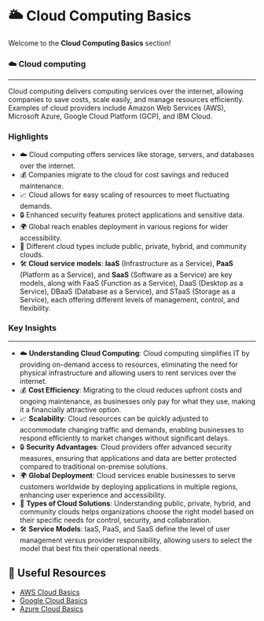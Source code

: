 # 🌥️ Cloud Computing Basics

Welcome to the **Cloud Computing Basics** section!

### ☁️ Cloud computing
---
Cloud computing delivers computing services over the internet, allowing companies to save costs, scale easily, and manage resources efficiently.  Examples of cloud providers include Amazon Web Services (AWS), Microsoft Azure, Google Cloud Platform (GCP), and IBM Cloud.

### Highlights
- ☁️ Cloud computing offers services like storage, servers, and databases over the internet.  
- 💰 Companies migrate to the cloud for cost savings and reduced maintenance.  
- 📈 Cloud allows for easy scaling of resources to meet fluctuating demands.  
- 🔒 Enhanced security features protect applications and sensitive data.  
- 🌍 Global reach enables deployment in various regions for wider accessibility.  
- 🔄 Different cloud types include public, private, hybrid, and community clouds.  
- 🛠️ **Cloud service models**: **IaaS** (Infrastructure as a Service), **PaaS** (Platform as a Service), and **SaaS** (Software as a Service) are key models, along with FaaS (Function as a Service), DaaS (Desktop as a Service), DBaaS (Database as a Service), and STaaS (Storage as a Service), each offering different levels of management, control, and flexibility.

### Key Insights
---
- ☁️ **Understanding Cloud Computing**: Cloud computing simplifies IT by providing on-demand access to resources, eliminating the need for physical infrastructure and allowing users to rent services over the internet.  
- 💰 **Cost Efficiency**: Migrating to the cloud reduces upfront costs and ongoing maintenance, as businesses only pay for what they use, making it a financially attractive option.  
- 📈 **Scalability**: Cloud resources can be quickly adjusted to accommodate changing traffic and demands, enabling businesses to respond efficiently to market changes without significant delays.  
- 🔒 **Security Advantages**: Cloud providers offer advanced security measures, ensuring that applications and data are better protected compared to traditional on-premise solutions.  
- 🌍 **Global Deployment**: Cloud services enable businesses to serve customers worldwide by deploying applications in multiple regions, enhancing user experience and accessibility.  
- 🔄 **Types of Cloud Solutions**: Understanding public, private, hybrid, and community clouds helps organizations choose the right model based on their specific needs for control, security, and collaboration.  
- 🛠️ **Service Models**: IaaS, PaaS, and SaaS define the level of user management versus provider responsibility, allowing users to select the model that best fits their operational needs.  

## 🔗 Useful Resources

- [AWS Cloud Basics](https://aws.amazon.com/getting-started/)
- [Google Cloud Basics](https://cloud.google.com/docs/overview)
- [Azure Cloud Basics](https://azure.microsoft.com/en-us/overview/)
